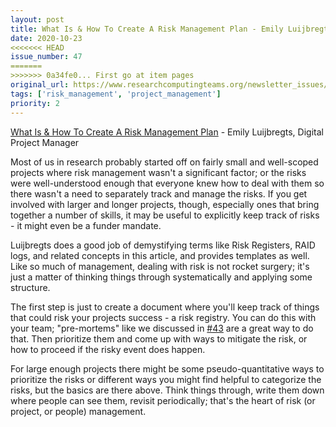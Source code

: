 ```yaml
---
layout: post
title: What Is & How To Create A Risk Management Plan - Emily Luijbregts, Digital Project Manager
date: 2020-10-23
<<<<<<< HEAD
issue_number: 47
=======
>>>>>>> 0a34fe0... First go at item pages
original_url: https://www.researchcomputingteams.org/newsletter_issues/0047
tags: ['risk_management', 'project_management']
priority: 2
---
```


<!-- markdownlint-disable MD033 -->
<!-- markdownlint-disable MD041 -->
<!-- markdownlint-disable MD049 -->

[What Is & How To Create A Risk Management Plan](https://thedigitalprojectmanager.com/risk-management-plan/) - Emily Luijbregts, Digital Project Manager

Most of us in research probably started off on fairly small and well-scoped projects where risk management wasn't a significant factor; or the risks were well-understood enough that everyone knew how to deal with them so there wasn't a need to separately track and manage the risks. If you get involved with larger and longer projects, though, especially ones that bring together a number of skills, it may be useful to explicitly keep track of risks - it might even be a funder mandate.

Luijbregts does a good job of demystifying terms like Risk Registers, RAID logs, and related concepts in this article, and provides templates as well. Like so much of management, dealing with risk is not rocket surgery; it's just a matter of thinking things through systematically and applying some structure.

The first step is just to create a document where you'll keep track of things that could risk your projects success - a risk registry. You can do this with your team; "pre-mortems" like we discussed in [#43](https://newsletter.researchcomputingteams.org/archive/b5566bdc-9e4a-4816-aaf4-1ce91ebbe075) are a great way to do that. Then prioritize them and come up with ways to mitigate the risk, or how to proceed if the risky event does happen.

For large enough projects there might be some pseudo-quantitative ways to prioritize the risks or different ways you might find helpful to categorize the risks, but the basics are there above. Think things through, write them down where people can see them, revisit periodically; that's the heart of risk (or project, or people) management.
